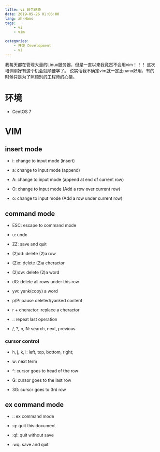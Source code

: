 ```yaml
---
title: vi 命令速查
date: 2019-05-26 01:06:00
lang: zh-Hans
tags:
    - vi
    - vim
    
categories: 
    - 开发 Development
    - vi
---
```


我每天都在管理大量的Linux服务器，但是一直以来我竟然不会用vim！！！
这次培训刚好有这个机会就顺便学了。
说实话我不确定vim就一定比nano好用，有的时候只是为了照顾别的工程师的心情。

<!-- more -->

# 环境
- CentOS 7

# VIM

## insert mode

- i: change to input mode (insert)

- a: change to input mode (append)

- A: change to input mode (append at end of current row)

- O: change to input mode (Add a row over current row)

- o: change to input mode (Add a row under current row)

## command mode

- ESC: escape to command mode

- u: undo

- ZZ: save and quit

- (2)dd: delete (2)a row

- (2)x: delete (2)a cheractor

- (2)dw: delete (2)a word

- dG: delete all rows under this row

- yw: yank(copy) a word

- p/P: pause deleted/yanked content

- r + cheractor: replace a cheractor

- .: repeat last operation

- /, ?, n, N: search, next, previous

### cursor control

- h, j, k, l: left, top, bottom, right; 

- w: next term

- ^: cursor goes to head of the row

- G: cursor goes to the last row

- 3G: cursor goes to 3rd row

## ex command mode

- :: ex command mode

- :q: quit this document

- :q!: quit without save

- :wq: save and quit

